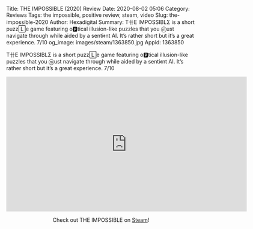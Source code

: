 Title: THE IMPOSSIBLE (2020) Review
Date: 2020-08-02 05:06
Category: Reviews
Tags: the impossible, positive review, steam, video
Slug: the-impossible-2020
Author: Hexadigital
Summary: T卄E IMPOSSIBLΣ is a short puzz🄻e game featuring o🅿tical illusion-like puzzles that you ⓜust navigate through while aided by a senti𝖊nt AI. It’s rather short but it’s a great experience. 7/10
og_image: images/steam/1363850.jpg
Appid: 1363850

T卄E IMPOSSIBLΣ is a short puzz🄻e game featuring o🅿tical illusion-like puzzles that you ⓜust navigate through while aided by a senti𝖊nt AI. It’s rather short but it’s a great experience. 7/10

<center><iframe src="https://www.youtube.com/embed/rpkChcmldys?feature=oembed" allow="accelerometer; autoplay; encrypted-media; gyroscope; picture-in-picture" width="640" height="360" frameborder="0"></iframe>

Check out THE IMPOSSIBLE on [Steam](https://store.steampowered.com/app/1363850/?curator_clanid=34633900)!</center>